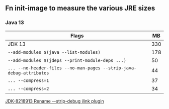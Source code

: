 ## Fn init-image to measure the various JRE sizes

### Java 13

|Flags|MB| 
|---|---|
JDK 13|330|
|`--add-modules $(java --list-modules)`|178|
|`--add-modules $(jdeps --print-module-deps ...)`|50|
|`... --no-header-files --no-man-pages --strip-java-debug-attributes`|44|
|`... --compress=1`|37|
|`... --compress=2`|34|

[JDK-8218913 Rename --strip-debug jlink plugin](https://bugs.openjdk.java.net/browse/JDK-8218913)
